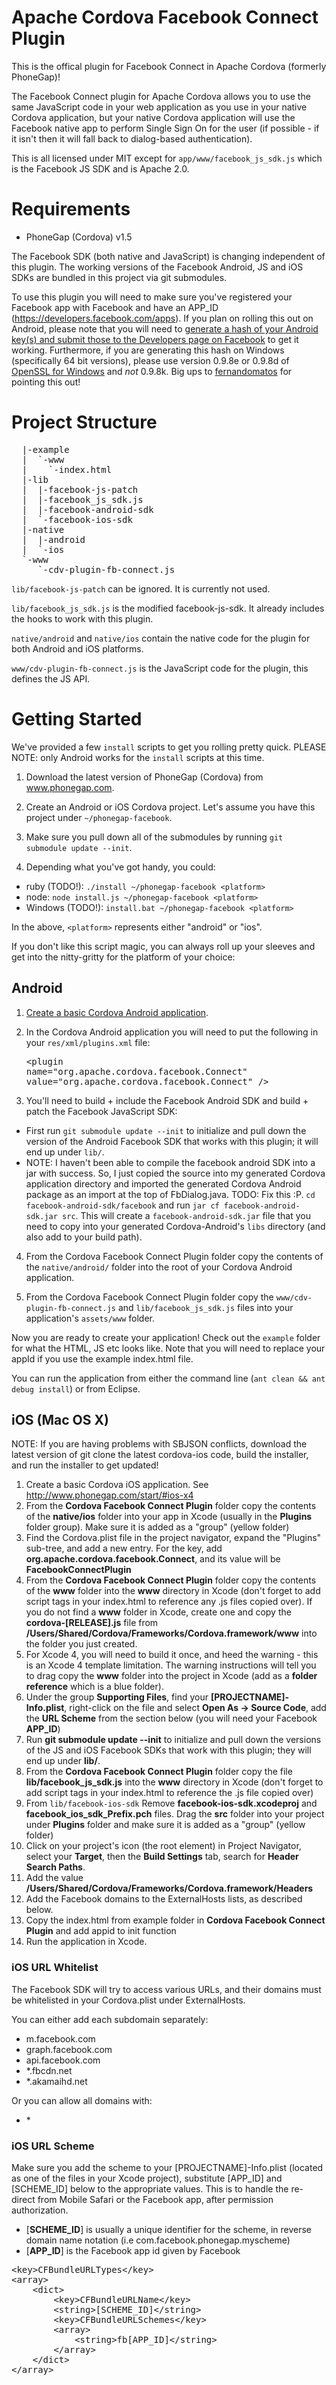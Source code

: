 # Apache Cordova Facebook Connect Plugin

This is the offical plugin for Facebook Connect in Apache Cordova (formerly PhoneGap)!

The Facebook Connect plugin for Apache Cordova allows you to use the same JavaScript code in your web application as you 
use in your native Cordova application, but your native Cordova application will use the Facebook native app to 
perform Single Sign On for the user (if possible - if it isn't then it
will fall back to dialog-based authentication).

This is all licensed under MIT except for `app/www/facebook_js_sdk.js` which is the Facebook JS SDK and is Apache 2.0.

# Requirements

* PhoneGap (Cordova) v1.5

The Facebook SDK (both native and JavaScript) is changing independent of this plugin. The working versions of the Facebook Android, JS and iOS SDKs are bundled in this project via git submodules.

To use this plugin you will need to make sure you've registered your Facebook app with Facebook and have an APP_ID (https://developers.facebook.com/apps). If you plan on rolling this out on Android, please note that you will need to [generate a hash of your Android key(s) and submit those to the Developers page on Facebook](http://developers.facebook.com/docs/mobile/android/build/#sig) to get it working. Furthermore, if you are generating this hash on Windows (specifically 64 bit versions), please use version 0.9.8e or 0.9.8d of [OpenSSL for Windows](http://code.google.com/p/openssl-for-windows/downloads/list) and *not* 0.9.8k. Big ups to [fernandomatos](http://github.com/fernandomatos) for pointing this out!

# Project Structure

<pre>
  |-example
  |  `-www
  |    `-index.html
  |-lib
  |  |-facebook-js-patch
  |  |-facebook_js_sdk.js
  |  |-facebook-android-sdk
  |  `-facebook-ios-sdk
  |-native
  |  |-android
  |  `-ios
  `-www
     `-cdv-plugin-fb-connect.js
</pre>

`lib/facebook-js-patch` can be ignored. It is currently not used.

`lib/facebook_js_sdk.js` is the modified facebook-js-sdk. It already includes the hooks to work with this plugin.

`native/android` and `native/ios` contain the native code for the plugin for both Android and iOS platforms.

`www/cdv-plugin-fb-connect.js` is the JavaScript code for the plugin, this defines the JS API.


# Getting Started

We've provided a few `install` scripts to get you rolling pretty quick. PLEASE NOTE: only Android works for the `install` scripts at this time.

1. Download the latest version of PhoneGap (Cordova) from www.phonegap.com.

2. Create an Android or iOS Cordova project. Let's assume you have this
   project under `~/phonegap-facebook`.

3. Make sure you pull down all of the submodules by running `git
   submodule update --init`.

4. Depending what you've got handy, you could:
  * ruby (TODO!): `./install ~/phonegap-facebook <platform>`
  * node: `node install.js ~/phonegap-facebook <platform>`
  * Windows (TODO!): `install.bat ~/phonegap-facebook
    <platform>`

In the above, `<platform>` represents either "android" or "ios".

If you don't like this script magic, you can always roll up your sleeves
and get into the nitty-gritty for the platform of your choice:

## Android

1. [Create a basic Cordova Android application](http://www.phonegap.com/start/#android).

2. In the Cordova Android application you will need to put the following in your `res/xml/plugins.xml` file: <pre>&lt;plugin name="org.apache.cordova.facebook.Connect" value="org.apache.cordova.facebook.Connect" /&gt;</pre>

3. You'll need to build + include the Facebook Android SDK and build + patch the
   Facebook JavaScript SDK:
  * First run `git submodule update --init` to initialize and pull down
    the version of the Android Facebook SDK that works with this plugin; it will end up under `lib/`.
  * NOTE: I haven't been able to compile the facebook android SDK into a
    jar with success. So, I just copied the source into my generated
    Cordova application directory and imported the generated Cordova
    Android package as an import at the top of FbDialog.java. TODO: Fix this
    :P. `cd facebook-android-sdk/facebook` and run `jar cf
    facebook-android-sdk.jar src`. This will create a
    `facebook-android-sdk.jar` file that you need to copy into your
    generated Cordova-Android's `libs` directory (and also add to your
    build path). 

4. From the Cordova Facebook Connect Plugin folder copy the contents of the `native/android/` folder into the root of your Cordova Android application.

5. From the Cordova Facebook Connect Plugin folder copy the `www/cdv-plugin-fb-connect.js` and `lib/facebook_js_sdk.js` files into your application's `assets/www` folder.

Now you are ready to create your application! Check out the `example` folder for what the HTML, JS etc looks like. Note that you will need to replace your appId if you use the example index.html file.

You can run the application from either the command line (`ant clean && ant debug install`) or from Eclipse.

## iOS (Mac OS X)

NOTE: If you are having problems with SBJSON conflicts, download the latest version of git clone the latest cordova-ios code, build the installer, and run the installer to get updated!

1. Create a basic Cordova iOS application. See http://www.phonegap.com/start/#ios-x4
2. From the **Cordova Facebook Connect Plugin** folder copy the contents of the **native/ios** folder into your app in Xcode (usually in the **Plugins** folder group). Make sure it is added as a "group" (yellow folder)
3. Find the Cordova.plist file in the project navigator, expand the "Plugins" sub-tree, and add a new entry. For the key, add **org.apache.cordova.facebook.Connect**, and its value will be **FacebookConnectPlugin**
4. From the **Cordova Facebook Connect Plugin** folder copy the contents of the **www** folder into the **www** directory in Xcode (don't forget to add script tags in your index.html to reference any .js files copied over). If you do not find a **www** folder in Xcode, create one and copy the **cordova-[RELEASE].js** file from **/Users/Shared/Cordova/Frameworks/Cordova.framework/www** into the folder you just created.
5. For Xcode 4, you will need to build it once, and heed the warning - this is an Xcode 4 template limitation. The warning instructions will tell you to drag copy the **www** folder into the project in Xcode (add as a **folder reference** which is a blue folder).
6. Under the group **Supporting Files**, find your **[PROJECTNAME]-Info.plist**, right-click on the file and select **Open As -> Source Code**, add the **URL Scheme** from the section below (you will need your Facebook **APP_ID**)
7. Run **git submodule update --init** to initialize and pull down the versions of the JS and iOS Facebook SDKs that work with this plugin; they will end up under **lib/**.
8. From the **Cordova Facebook Connect Plugin** folder copy the file **lib/facebook_js_sdk.js** into the **www** directory in Xcode (don't forget to add script tags in your index.html to reference the .js file copied over)
9. From `lib/facebook-ios-sdk` Remove **facebook-ios-sdk.xcodeproj** and **facebook_ios_sdk_Prefix.pch** files. Drag the **src** folder into your project under **Plugins** folder and make sure it is added as a "group" (yellow folder)
10. Click on your project's icon (the root element) in Project Navigator, select your **Target**, then the **Build Settings** tab, search for **Header Search Paths**.
11. Add the value **/Users/Shared/Cordova/Frameworks/Cordova.framework/Headers**
12. Add the Facebook domains to the ExternalHosts lists, as described below.
13. Copy the index.html from example folder in **Cordova Facebook Connect Plugin** and add appid to init function
14. Run the application in Xcode.


### iOS URL Whitelist

The Facebook SDK will try to access various URLs, and their domains must be whitelisted in your Cordova.plist under ExternalHosts.

You can either add each subdomain separately:

* m.facebook.com
* graph.facebook.com
* api.facebook.com
* \*.fbcdn.net
* \*.akamaihd.net

Or you can allow all domains with:

* \*

### iOS URL Scheme

Make sure you add the scheme to your [PROJECTNAME]-Info.plist (located as one of the files in your Xcode project), substitute [APP_ID] and [SCHEME_ID] below to the appropriate values. This is to handle the re-direct from Mobile Safari or the Facebook app, after permission authorization.

* [**SCHEME_ID**] is usually a unique identifier for the scheme, in reverse domain name notation (i.e com.facebook.phonegap.myscheme)
* [**APP_ID**] is the Facebook app id given by Facebook

<pre>
&lt;key&gt;CFBundleURLTypes&lt;/key&gt;
&lt;array&gt;
	&lt;dict&gt;
		&lt;key&gt;CFBundleURLName&lt;/key&gt;
		&lt;string&gt;[SCHEME_ID]&lt;/string&gt;
		&lt;key&gt;CFBundleURLSchemes&lt;/key&gt;
		&lt;array&gt;
			&lt;string&gt;fb[APP_ID]&lt;/string&gt;
		&lt;/array&gt;
	&lt;/dict&gt;
&lt;/array&gt;
</pre>



